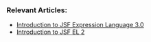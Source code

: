 ### Relevant Articles:
- [Introduction to JSF Expression Language 3.0](http://www.baeldung.com/jsf-expression-language-el-3)
- [Introduction to JSF EL 2](http://www.baeldung.com/intro-to-jsf-expression-language)
